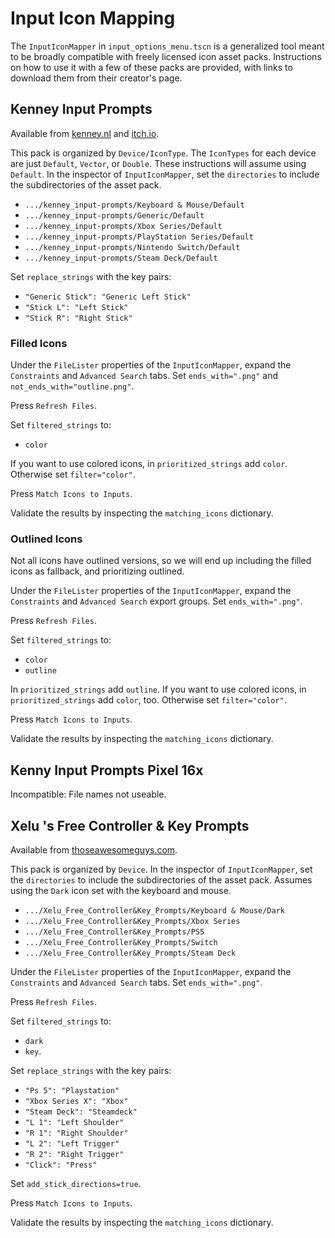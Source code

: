 # Input Icon Mapping

The `InputIconMapper` in `input_options_menu.tscn` is a generalized tool meant to be broadly compatible with freely licensed icon asset packs. Instructions on how to use it with a few of these packs are provided, with links to download them from their creator's page.

## Kenney Input Prompts

Available from [kenney.nl](https://kenney.nl/assets/input-prompts) and [itch.io](https://kenney-assets.itch.io/input-prompts).

This pack is organized by `Device/IconType`. The `IconTypes` for each device are just `Default`, `Vector`, or `Double`. These instructions will assume using `Default`. In the inspector of `InputIconMapper`, set the `directories` to include the subdirectories of the asset pack.  
* `.../kenney_input-prompts/Keyboard & Mouse/Default`  
* `.../kenney_input-prompts/Generic/Default`  
* `.../kenney_input-prompts/Xbox Series/Default`  
* `.../kenney_input-prompts/PlayStation Series/Default`  
* `.../kenney_input-prompts/Nintendo Switch/Default`  
* `.../kenney_input-prompts/Steam Deck/Default`  

Set `replace_strings` with the key pairs:  
* `"Generic Stick": "Generic Left Stick"`  
* `"Stick L": "Left Stick"`  
* `"Stick R": "Right Stick"`  

### Filled Icons

Under the `FileLister` properties of the `InputIconMapper`, expand the `Constraints` and `Advanced Search` tabs. Set `ends_with=".png"` and `not_ends_with="outline.png"`.

Press `Refresh Files`.

Set `filtered_strings` to:
* `color`

If you want to use colored icons, in `prioritized_strings` add `color`. Otherwise set `filter="color"`.  

Press `Match Icons to Inputs`.  

Validate the results by inspecting the `matching_icons` dictionary.

### Outlined Icons

Not all icons have outlined versions, so we will end up including the filled icons as fallback, and prioritizing outlined.

Under the `FileLister` properties of  the `InputIconMapper`, expand the `Constraints` and `Advanced Search` export groups. Set `ends_with=".png"`. 

Press `Refresh Files`. 

Set `filtered_strings` to:
* `color`
* `outline`

In `prioritized_strings` add `outline`. If you want to use colored icons, in `prioritized_strings` add `color`, too. Otherwise set `filter="color"`.  

Press `Match Icons to Inputs`.  

Validate the results by inspecting the `matching_icons` dictionary.

## Kenny Input Prompts Pixel 16x

Incompatible: File names not useable.

## Xelu 's Free Controller & Key Prompts
Available from [thoseawesomeguys.com](https://thoseawesomeguys.com/prompts/).

This pack is organized by `Device`. In the inspector of `InputIconMapper`, set the `directories` to include the subdirectories of the asset pack. Assumes using the `Dark` icon set with the keyboard and mouse.
* `.../Xelu_Free_Controller&Key_Prompts/Keyboard & Mouse/Dark` 
* `.../Xelu_Free_Controller&Key_Prompts/Xbox Series`  
* `.../Xelu_Free_Controller&Key_Prompts/PS5`  
* `.../Xelu_Free_Controller&Key_Prompts/Switch`  
* `.../Xelu_Free_Controller&Key_Prompts/Steam Deck`  

Under the `FileLister` properties of the `InputIconMapper`, expand the `Constraints` and `Advanced Search` tabs. Set `ends_with=".png"`.

Press `Refresh Files`. 

Set `filtered_strings` to:
* `dark`
* `key`.

Set `replace_strings` with the key pairs:  
* `"Ps 5": "Playstation"`  
* `"Xbox Series X": "Xbox"`  
* `"Steam Deck": "Steamdeck"`
* `"L 1": "Left Shoulder"`
* `"R 1": "Right Shoulder"`
* `"L 2": "Left Trigger"`
* `"R 2": "Right Trigger"`
* `"Click": "Press"`

Set `add_stick_directions=true`.

Press `Match Icons to Inputs`.

Validate the results by inspecting the `matching_icons` dictionary.